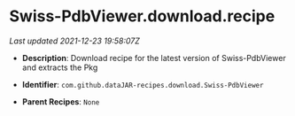 # Swiss-PdbViewer.download.recipe

_Last updated 2021-12-23 19:58:07Z_

- **Description**: Download recipe for the latest version of Swiss-PdbViewer and extracts the Pkg

- **Identifier**: `com.github.dataJAR-recipes.download.Swiss-PdbViewer`

- **Parent Recipes**: `None`